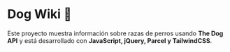 # Dog Wiki 🐶

Este proyecto muestra información sobre razas de perros usando **The Dog API** y está desarrollado con **JavaScript, jQuery, Parcel y TailwindCSS**.